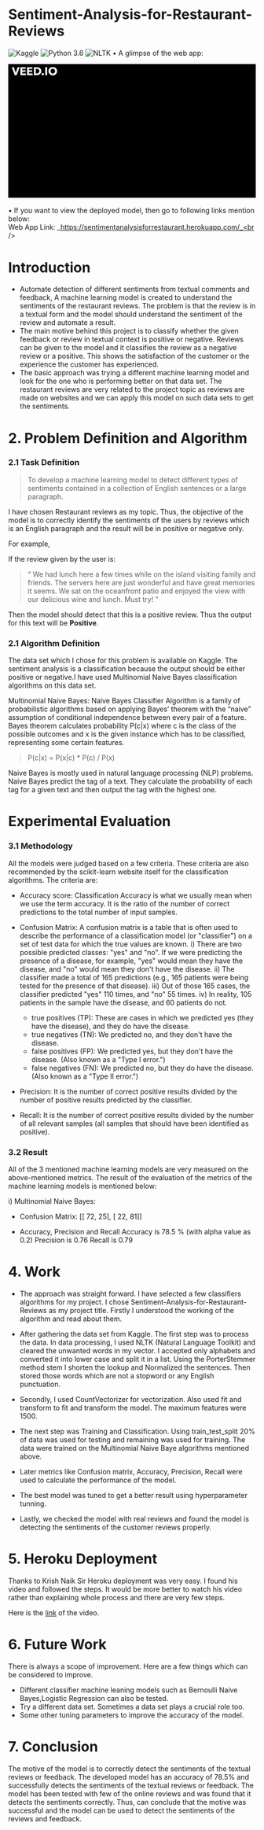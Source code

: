 # Sentiment-Analysis-for-Restaurant-Reviews
![Kaggle](https://img.shields.io/badge/Dataset-Kaggle-blue.svg) ![Python 3.6](https://img.shields.io/badge/Python-3.6-brightgreen.svg) ![NLTK](https://img.shields.io/badge/Library-NLTK-orange.svg)
• A glimpse of the web app:

![GIF](restaurant-review-web-app.gif)


• If you want to view the deployed model, then go to following links mention below:<br />
Web App Link: _https://sentimentanalysisforrestaurant.herokuapp.com/_<br />

# Introduction

- Automate detection of different sentiments from textual comments and feedback, A machine learning model is created to understand the sentiments of the restaurant reviews. The problem is that the review is in a textual form and the model should understand the sentiment of the review and automate a result. 
- The main motive behind this project is to classify whether the given feedback or review in textual context is positive or negative. 
Reviews can be given to the model and it classifies the review as a negative review or a positive. This shows the satisfaction of the customer or the experience the customer has experienced.
- The basic approach was trying a different machine learning model and look for the one who is performing better on that data set. The restaurant reviews are very related to the project topic as reviews are made on websites and we can apply this model on such data sets to get the sentiments.

# 2. Problem Definition and Algorithm

### 2.1 Task Definition

> To develop a machine learning model to detect different types of sentiments contained in a collection of English sentences or a large paragraph.

I have chosen Restaurant reviews as my topic. Thus, the objective of the model is to correctly identify the sentiments of the users by reviews which is an English paragraph and the result will be in positive or negative only.

For example, 

If the review given by the user is:
> “ We had lunch here a few times while on the island visiting family and friends. The servers here are just wonderful and have great memories it seems. We sat on the oceanfront patio and enjoyed the view with our delicious wine and lunch. Must try! ”

Then the model should detect that this is a positive review. Thus the output for this text will be **Positive**.

### 2.1 Algorithm Definition

The data set which I chose for this problem is available on Kaggle. The sentiment analysis is a classification because the output should be either positive or negative.I have used Multinomial Naive Bayes classification algorithms on this data set.

 Multinomial Naive Bayes:
Naive Bayes Classifier Algorithm is a family of probabilistic algorithms based on applying Bayes’ theorem with the “naive” assumption of conditional independence between every pair of a feature.
Bayes theorem calculates probability P(c|x) where c is the class of the possible outcomes and x is the given instance which has to be classified, representing some certain features.

> P(c|x) = P(x|c) * P(c) / P(x)

Naive Bayes is mostly used in natural language processing (NLP) problems. Naive Bayes predict the tag of a text. They calculate the probability of each tag for a given text and then output the tag with the highest one.


# Experimental Evaluation

### 3.1 Methodology

All the models were judged based on a few criteria. These criteria are also recommended by the scikit-learn website itself for the classification algorithms.
The criteria are:
* Accuracy score: 
Classification Accuracy is what we usually mean when we use the term accuracy. It is the ratio of the number of correct predictions to the total number of input samples.



* Confusion Matrix:
A confusion matrix is a table that is often used to describe the performance of a classification model (or "classifier") on a set of test data for which the true values are known. 
i) There are two possible predicted classes: "yes" and "no". If we were predicting the presence of a disease, for example, "yes" would mean they have the disease, and "no" would mean they don't have the disease.
ii) The classifier made a total of 165 predictions (e.g., 165 patients were being tested for the presence of that disease).
iii) Out of those 165 cases, the classifier predicted "yes" 110 times, and "no" 55 times.
iv) In reality, 105 patients in the sample have the disease, and 60 patients do not.
	* true positives (TP): These are cases in which we predicted yes (they have the disease), and they do have the disease.
	* true negatives (TN): We predicted no, and they don't have the disease.
	* false positives (FP): We predicted yes, but they don't have the disease. (Also known as a "Type I error.")
	* false negatives (FN): We predicted no, but they do have the disease. (Also known as a "Type II error.")

* Precision: It is the number of correct positive results divided by the number of positive results predicted by the classifier.

* Recall: It is the number of correct positive results divided by the number of all relevant samples (all samples that should have been identified as positive).

### 3.2 Result

All of the 3 mentioned machine learning models are very measured on the above-mentioned metrics. The result of the evaluation of the metrics of the machine learning models is mentioned below:

i) Multinomial Naive Bayes:

* Confusion Matrix:
 [[ 72,  25],
 [ 22,   81]]

* Accuracy, Precision and Recall
	Accuracy is   78.5 % (with alpha value as 0.2)
            Precision is  0.76
            Recall is  0.79


# 4. Work

* The approach was straight forward. I have selected a few classifiers algorithms for my project. I chose Sentiment-Analysis-for-Restaurant-Reviews as my project title. Firstly I understood the working of the algorithm and read about them.

* After gathering the data set from Kaggle. The first step was to process the data. In data processing, I used NLTK (Natural Language Toolkit) and cleared the unwanted words in my vector. I accepted only alphabets and converted it into lower case and split it in a list.
Using the PorterStemmer method stem I shorten the lookup and Normalized the sentences.
Then stored those words which are not a stopword or any English punctuation. 

* Secondly, I used CountVectorizer for vectorization. Also used fit and transform to fit and transform the model. The maximum features were 1500.

* The next step was Training and Classification. Using train_test_split 20% of data was used for testing and remaining was used for training. The data were trained on the Multinomial Naive Baye algorithms mentioned above. 

* Later metrics like Confusion matrix, Accuracy, Precision, Recall were used to calculate the performance of the model.

* The best model was tuned to get a better result using hyperparameter tunning.

* Lastly, we checked the model with real reviews and found the model is detecting the sentiments of the customer reviews properly.


# 5. Heroku Deployment

Thanks to Krish Naik Sir Heroku deployment was very easy. I found his video and followed the steps. It would be more better to watch his video rather than explaining whole process and there are very few steps.

Here is the [link](https://youtu.be/mrExsjcvF4o) of the video.

# 6. Future Work

There is always a scope of improvement. Here are a few things which can be considered to improve. 
* Different classifier machine leaning models such as Bernoulli Naive Bayes,Logistic Regression can also be tested.
* Try a different data set. Sometimes a data set plays a crucial role too. 
* Some other tuning parameters to improve the accuracy of the model.

# 7. Conclusion

The motive of the model is to correctly detect the sentiments of the textual reviews or feedback. The developed model has an accuracy of 78.5% and successfully detects the sentiments of the textual reviews or feedback.
The model has been tested with few of the online reviews and was found that it detects the sentiments correctly.
Thus, can conclude that the motive was successful and the model can be used to detect the sentiments of the reviews and feedback.
